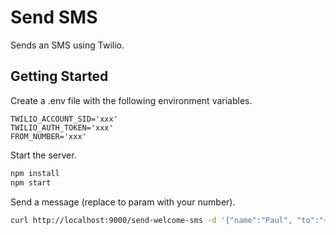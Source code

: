 # Send SMS

Sends an SMS using Twilio.

## Getting Started

Create a .env file with the following environment variables.

```
TWILIO_ACCOUNT_SID='xxx'
TWILIO_AUTH_TOKEN='xxx'
FROM_NUMBER='xxx'
```

Start the server.

```sh
npm install
npm start
```

Send a message (replace to param with your number).

```sh
curl http://localhost:9000/send-welcome-sms -d '{"name":"Paul", "to":"+27111111111"}' --header "Content-Type: application/json"
```